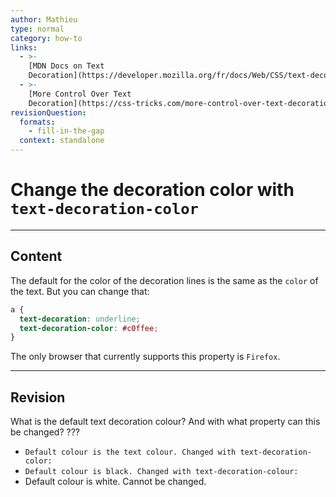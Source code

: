 ```yaml
---
author: Mathieu
type: normal
category: how-to
links:
  - >-
    [MDN Docs on Text
    Decoration](https://developer.mozilla.org/fr/docs/Web/CSS/text-decoration){documentation}
  - >-
    [More Control Over Text
    Decoration](https://css-tricks.com/more-control-over-text-decoration/){website}
revisionQuestion:
  formats:
    - fill-in-the-gap
  context: standalone
---
```


# Change the decoration color with `text-decoration-color`


---

## Content

The default for the color of the decoration lines is the same as the `color` of the text. But you can change that:

```css
a {
  text-decoration: underline;
  text-decoration-color: #c0ffee;
}
```

The only browser that currently supports this property is `Firefox`.


---

## Revision

What is the default text decoration colour? And with what property can this be changed? ???

- `Default colour is the text colour. Changed with text-decoration-color:`
- `Default colour is black. Changed with text-decoration-colour:`
- Default colour is white. Cannot be changed.

